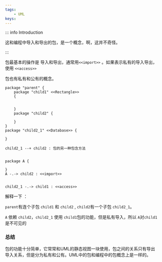```yaml
---
tags:
    - UML
keys:
---
```


::: info Introduction

这和编程中导入和导出的包，是一个概念，啊，这并不奇怪。

:::

包最基本的操作是 导入和导出，通常用`<<import>>` 。如果表示私有的导入导出，使用 `<<access>>`

包也有私有和公有的概念。


```plantuml
package "parent" {
    package "child1" <<Rectangle>>
    {
        

    }
    package "child2" {

    }
}
package "child2_1" <<Database>> {

}

child2_1 --+ child2 : 包的另一种包含方法


package A {
    
}
A -.-> child2 : <<import>>


child2_1 -.-> child1 : <<access>>

```
解释一下 ：

`parent`有连个子包 `child1` 和 `child2` , `child2`有一个子包 `child2_1`。


`A` 依赖 `child2`，`child2_1` 使用 `child1`包的功能，但是私有导入，所以 `A`对`child1`是不可见的 


### 总结

包的功能十分简单，它常常和UML的静态视图一块使用，包之间的关系只有导出导入关系，但是分为私有和公有。UML中的包和编程中的包概念上是一样的。
